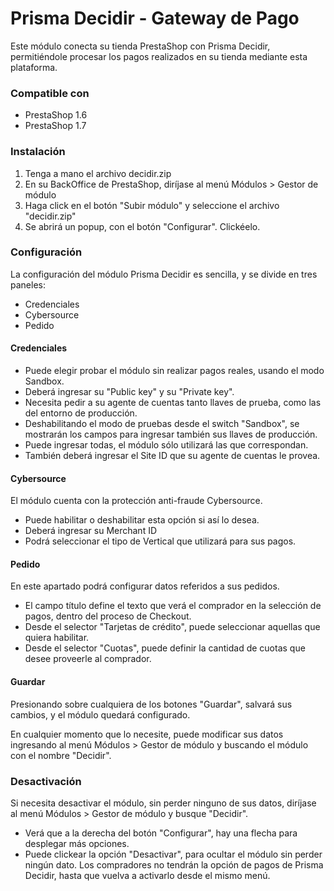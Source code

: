 # Prisma Decidir - Gateway de Pago
Este módulo conecta su tienda PrestaShop con Prisma Decidir, permitiéndole procesar los pagos realizados en su tienda mediante esta plataforma.

### Compatible con
- PrestaShop 1.6
- PrestaShop 1.7

### Instalación
1. Tenga a mano el archivo decidir.zip
2. En su BackOffice de PrestaShop, diríjase al menú Módulos > Gestor de módulo
3. Haga click en el botón "Subir módulo" y seleccione el archivo "decidir.zip"
4. Se abrirá un popup, con el botón "Configurar". Clickéelo.

### Configuración
La configuración del módulo Prisma Decidir es sencilla, y se divide en tres paneles:
- Credenciales
- Cybersource
- Pedido

#### Credenciales
- Puede elegir probar el módulo sin realizar pagos reales, usando el modo Sandbox.
- Deberá ingresar su "Public key" y su "Private key".
- Necesita pedir a su agente de cuentas tanto llaves de prueba, como las del entorno de producción.
- Deshabilitando el modo de pruebas desde el switch "Sandbox", se mostrarán los campos para ingresar también sus llaves de producción.
- Puede ingresar todas, el módulo sólo utilizará las que correspondan.
- También deberá ingresar el Site ID que su agente de cuentas le provea.

#### Cybersource
El módulo cuenta con la protección anti-fraude Cybersource.
- Puede habilitar o deshabilitar esta opción si así lo desea.
- Deberá ingresar su Merchant ID
- Podrá seleccionar el tipo de Vertical que utilizará para sus pagos.

#### Pedido
En este apartado podrá configurar datos referidos a sus pedidos.
- El campo título define el texto que verá el comprador en la selección de pagos, dentro del proceso de Checkout.
- Desde el selector "Tarjetas de crédito", puede seleccionar aquellas que quiera habilitar.
- Desde el selector "Cuotas", puede definir la cantidad de cuotas que desee proveerle al comprador.

#### Guardar
Presionando sobre cualquiera de los botones "Guardar", salvará sus cambios, y el módulo quedará configurado.

En cualquier momento que lo necesite, puede modificar sus datos ingresando al menú Módulos > Gestor de módulo y buscando el módulo con el nombre "Decidir".

### Desactivación
Si necesita desactivar el módulo, sin perder ninguno de sus datos, diríjase al menú Módulos > Gestor de módulo y busque "Decidir".
- Verá que a la derecha del botón "Configurar", hay una flecha para desplegar más opciones.
- Puede clickear la opción "Desactivar", para ocultar el módulo sin perder ningún dato. Los compradores no tendrán la opción de pagos de Prisma Decidir, hasta que vuelva a activarlo desde el mismo menú. 
